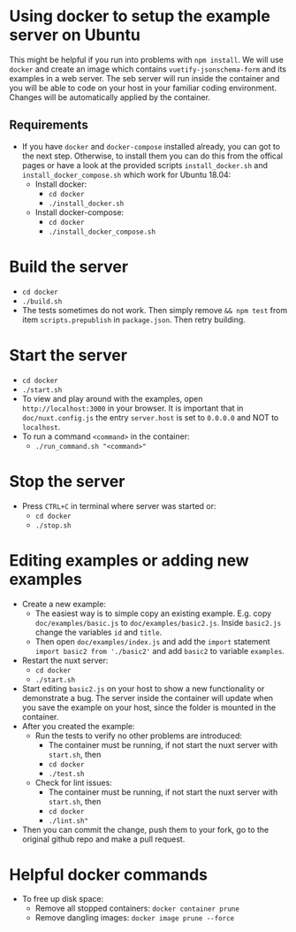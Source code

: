 # Using docker to setup the example server on Ubuntu
This might be helpful if you run into problems with `npm install`. We will use `docker` and create an image which contains `vuetify-jsonschema-form` and its examples in a web server. The seb server will run inside the container and you will be able to code on your host in your familiar coding environment. Changes will be automatically applied by the container.

## Requirements
- If you have `docker` and `docker-compose` installed already, you can got to the next step. Otherwise, to install them you can do this from the offical pages or have a look at the provided scripts `install_docker.sh` and `install_docker_compose.sh` which work for Ubuntu 18.04:
  - Install docker:
    - `cd docker`
    - `./install_docker.sh`
  - Install docker-compose:
    - `cd docker`
    - `./install_docker_compose.sh`

# Build the server
- `cd docker`
- `./build.sh`
- The tests sometimes do not work. Then simply remove `&& npm test` from item `scripts.prepublish` in `package.json`. Then retry building.

# Start the server
- `cd docker`
- `./start.sh`
- To view and play around with the examples, open `http://localhost:3000` in your browser. It is important that in `doc/nuxt.config.js` the entry `server.host` is set to `0.0.0.0` and NOT to `localhost`.
- To run a command `<command>` in the container:
  - `./run_command.sh "<command>"`

# Stop the server
- Press `CTRL+C` in terminal where server was started or:
  - `cd docker`
  - `./stop.sh`

# Editing examples or adding new examples
- Create a new example:
  - The easiest way is to simple copy an existing example. E.g. copy `doc/examples/basic.js` to `doc/examples/basic2.js`. Inside `basic2.js` change the variables `id` and `title`.
  - Then open `doc/examples/index.js` and add the `import` statement `import basic2 from './basic2'` and add `basic2` to variable `examples`.
- Restart the nuxt server:
  - `cd docker`
  - `./start.sh`
- Start editing `basic2.js` on your host to show a new functionality or demonstrate a bug. The server inside the container will update when you save the example on your host, since the folder is mounted in the container.
- After you created the example:
  - Run the tests to verify no other problems are introduced:
    - The container must be running, if not start the nuxt server with `start.sh`, then
    - `cd docker`
    - `./test.sh`
  - Check for lint issues:
    - The container must be running, if not start the nuxt server with `start.sh`, then
    - `cd docker`
    - `./lint.sh"`
- Then you can commit the change, push them to your fork, go to the original github repo and make a pull request.

# Helpful docker commands
- To free up disk space:
  - Remove all stopped containers: `docker container prune`
  - Remove dangling images: `docker image prune --force`
